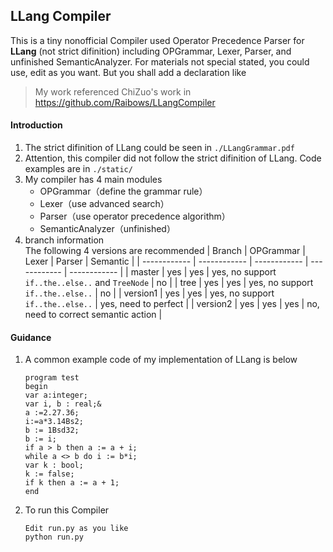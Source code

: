 ## LLang Compiler
This is a tiny nonofficial Compiler used Operator Precedence Parser for **LLang** (not strict difinition) including OPGrammar, Lexer, Parser, and unfinished SemanticAnalyzer. For materials not special stated, you could use, edit as you want. But you shall add a declaration like   
>My work referenced ChiZuo's work in https://github.com/Raibows/LLangCompiler

#### Introduction 
1. The strict difinition of LLang could be seen in `./LLangGrammar.pdf`  
2. Attention, this compiler did not follow the strict difinition of LLang. Code examples are in `./static/`  
3. My compiler has 4 main modules
    - OPGrammar（define the grammar rule）
    - Lexer（use advanced search）
    - Parser（use operator precedence algorithm）
    - SemanticAnalyzer（unfinished）
4. branch information  
    The following 4 versions are recommended
    |  Branch | OPGrammar  | Lexer  |  Parser | Semantic  |
    | ------------ | ------------ | ------------ | ------------ | ------------ |
    | master  | yes  | yes  | yes, no support `if..the..else..` and `TreeNode` | no  |
    |  tree | yes  | yes  |  yes, no support `if..the..else..` |  no |
    |  version1 |  yes | yes  |  yes, no support `if..the..else..` |  yes, need to perfect |
    | version2 | yes | yes | yes | no, need to correct semantic action |

#### Guidance
1. A common example code of my implementation of LLang is below
    ```
    program test
    begin
    var a:integer;
    var i, b : real;&
    a :=2.27.36;
    i:=a*3.14Bs2;
    b := 1Bsd32;
    b := i;
    if a > b then a := a + i;
    while a <> b do i := b*i;
    var k : bool;
    k := false;
    if k then a := a + 1;
    end
    ```
2. To run this Compiler
   ```
   Edit run.py as you like
   python run.py
   ```

    